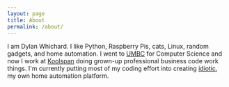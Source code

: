 ```yaml
---
layout: page
title: About
permalink: /about/
---
```


I am Dylan Whichard. I like Python, Raspberry Pis, cats, Linux, random
gadgets, and home automation. I went to [UMBC](http://umbc.edu) for
Computer Science and now I work at [Koolspan](http://koolspan.com)
doing grown-up professional business code work things. I'm currently
putting most of my coding effort into creating
[idiotic](http://github.com/idiotic), my own home automation platform.
